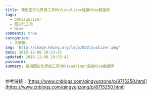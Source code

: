 ```yaml
---
title: 使用图形化界面工具DbVisualizer连接Hive数据库
tags:
  - DbVisualizer
  - 图形化工具
  - Hive
comments: true
categories:
  - 大数据
img: 'http://image.hming.org/logo/DbVisualizer.png'
date: 2018-12-08 10:53:42
updated: 2018-12-08 10:53:42
password:
summary: 使用图形化界面工具DbVisualizer连接Hive数据库
---
```

参考链接：[https://www.cnblogs.com/qingyunzong/p/8715250.html](https://www.cnblogs.com/qingyunzong/p/8715250.html)